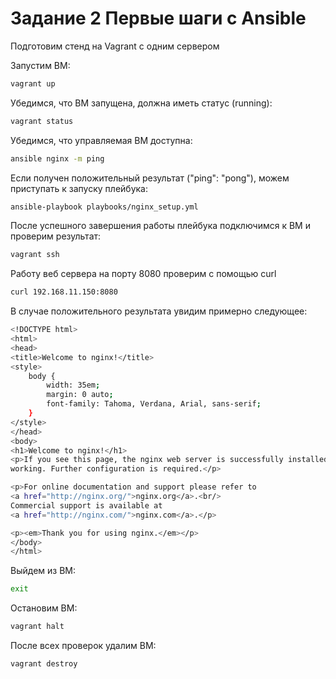 # Задание 2 Первые шаги с Ansible
Подготовим стенд на Vagrant с одним сервером

Запустим ВМ:
```sh
vagrant up
```
Убедимся, что ВМ запущена, должна иметь статус (running):

```sh
vagrant status
```
Убедимся, что управляемая ВМ доступна:
```sh
ansible nginx -m ping
```
Если получен положительный результат ("ping": "pong"), можем приступать к запуску плейбука:
```sh
ansible-playbook playbooks/nginx_setup.yml
```
После успешного завершения работы плейбука подключимся к ВМ и проверим результат:
```sh
vagrant ssh
```
Работу веб сервера на порту 8080 проверим с помощью curl
```sh
curl 192.168.11.150:8080
```
В случае положительного результата увидим примерно следующее:
```sh
<!DOCTYPE html>
<html>
<head>
<title>Welcome to nginx!</title>
<style>
    body {
        width: 35em;
        margin: 0 auto;
        font-family: Tahoma, Verdana, Arial, sans-serif;
    }
</style>
</head>
<body>
<h1>Welcome to nginx!</h1>
<p>If you see this page, the nginx web server is successfully installed and
working. Further configuration is required.</p>

<p>For online documentation and support please refer to
<a href="http://nginx.org/">nginx.org</a>.<br/>
Commercial support is available at
<a href="http://nginx.com/">nginx.com</a>.</p>

<p><em>Thank you for using nginx.</em></p>
</body>
</html>
```
Выйдем из ВМ:
```sh
exit
```
Остановим ВМ:
```sh
vagrant halt
```
После всех проверок удалим ВМ:
```sh
vagrant destroy
```

